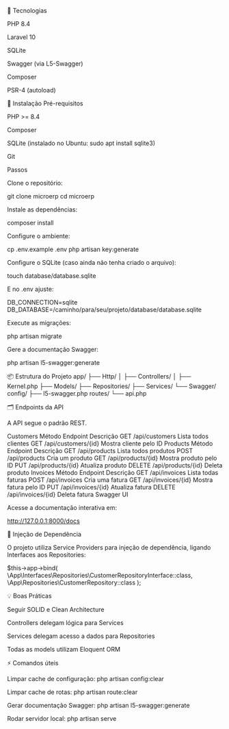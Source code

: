 🔧 Tecnologias

PHP 8.4

Laravel 10

SQLite

Swagger (via L5-Swagger)

Composer

PSR-4 (autoload)

🚀 Instalação
Pré-requisitos

PHP >= 8.4

Composer

SQLite (instalado no Ubuntu: sudo apt install sqlite3)

Git

Passos

Clone o repositório:

git clone <seu-repo-aqui> microerp
cd microerp


Instale as dependências:

composer install


Configure o ambiente:

cp .env.example .env
php artisan key:generate


Configure o SQLite (caso ainda não tenha criado o arquivo):

touch database/database.sqlite


E no .env ajuste:

DB_CONNECTION=sqlite
DB_DATABASE=/caminho/para/seu/projeto/database/database.sqlite


Execute as migrações:

php artisan migrate


Gere a documentação Swagger:

php artisan l5-swagger:generate

📦 Estrutura do Projeto
app/
├── Http/
│   ├── Controllers/
│   ├── Kernel.php
├── Models/
├── Repositories/
├── Services/
└── Swagger/
config/
├── l5-swagger.php
routes/
└── api.php

🗂 Endpoints da API

A API segue o padrão REST.

Customers
Método	Endpoint	Descrição
GET	/api/customers	Lista todos clientes
GET	/api/customers/{id}	Mostra cliente pelo ID
Products
Método	Endpoint	Descrição
GET	/api/products	Lista todos produtos
POST	/api/products	Cria um produto
GET	/api/products/{id}	Mostra produto pelo ID
PUT	/api/products/{id}	Atualiza produto
DELETE	/api/products/{id}	Deleta produto
Invoices
Método	Endpoint	Descrição
GET	/api/invoices	Lista todas faturas
POST	/api/invoices	Cria uma fatura
GET	/api/invoices/{id}	Mostra fatura pelo ID
PUT	/api/invoices/{id}	Atualiza fatura
DELETE	/api/invoices/{id}	Deleta fatura
Swagger UI

Acesse a documentação interativa em:

http://127.0.0.1:8000/docs

🔐 Injeção de Dependência

O projeto utiliza Service Providers para injeção de dependência, ligando Interfaces aos Repositories:

$this->app->bind(
    \App\Interfaces\Repositories\CustomerRepositoryInterface::class,
    \App\Repositories\CustomerRepository::class
);

💡 Boas Práticas

Seguir SOLID e Clean Architecture

Controllers delegam lógica para Services

Services delegam acesso a dados para Repositories

Todas as models utilizam Eloquent ORM

⚡ Comandos úteis

Limpar cache de configuração: php artisan config:clear

Limpar cache de rotas: php artisan route:clear

Gerar documentação Swagger: php artisan l5-swagger:generate

Rodar servidor local: php artisan serve
